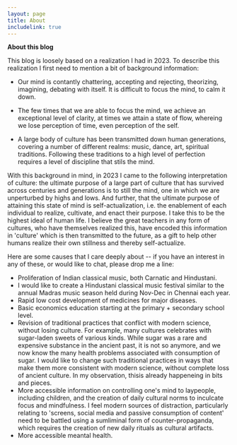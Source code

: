 ```yaml
---
layout: page
title: About
includelink: true
---
```


**About this blog**

This blog is loosely based on a realization I had in 2023. To describe this realization I first need to mention a bit of background information: 

- Our mind is contantly chattering, accepting and rejecting, theorizing, imagining, debating with itself. It is difficult to focus the mind, to calm it down.

- The few times that we are able to focus the mind, we achieve an exceptional level of clarity, at times we attain a state of flow, whereing we lose perception of time, even perception of the self. 

- A large body of culture has been transmitted down human generations, covering a number of different realms: music, dance, art, spiritual traditions. Following these traditions to a high level of perfection requires a level of discipline that stils the mind. 

With this background in mind, in 2023 I came to the following interpretation of culture: the ultimate purpose of a large part of culture that has survived across centuries and generations is to still the mind, one in which we are unperturbed by highs and lows. And further, that the ultimate purpose of attaining this state of mind is self-actualization, i.e. the enablement of each individual to realize, cultivate, and enact their purpose. I take this to be the highest ideal of human life. I believe the great teachers in any form of cultures, who have themselves realized this, have encoded this information in 'culture' which is then transmitted to the future, as a gift to help other humans realize their own stillness and thereby self-actualize. 

Here are some causes that I care deeply about -- if you have an interest in any of these, or would like to chat, please drop me a line:

- Proliferation of Indian classical music, both Carnatic and Hindustani. 
- I would like to create a Hindustani classical music festival similar to the annual Madras music season held during Nov-Dec in Chennai each year. 
- Rapid low cost development of medicines for major diseases. 
- Basic economics education starting at the primary + secondary school level. 
- Revision of traditional practices that conflict with modern science, without losing culture. For example, many cultures celebrates with sugar-laden sweets of various kinds. While sugar was a rare and expensive substance in the ancient past, it is not so anymore, and we now know the many health problems associated with consumption of sugar. I would like to change such traditional practices in ways that make them more consistent with modern science, without complete loss of ancient culture. In my observation, thisis already happeneing in bits and pieces. 
- More accessible information on controlling one's mind to laypeople, including children, and the creation of daily cultural norms to inculcate focus and mindfulness. I feel modern sources of distraction, particularly relating to 'screens, social media and passive consumption of content' need to be battled using a sumliminal form of counter-propaganda, which requires the creation of new daily rituals as cultural artifacts.  
- More accessible meantal health. 
